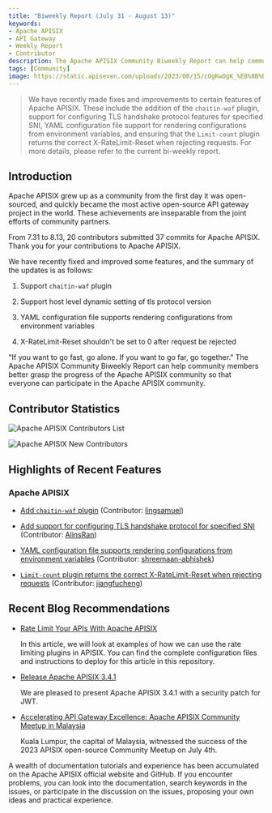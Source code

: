 ```yaml
---
title: "Biweekly Report (July 31 - August 13)"
keywords: 
- Apache APISIX
- API Gateway
- Weekly Report
- Contributor
description: The Apache APISIX Community Biweekly Report can help community members better grasp the progress of the Apache APISIX community so that everyone can participate in the Apache APISIX community.
tags: [Community]
image: https://static.apiseven.com/uploads/2023/08/15/cOgKwDgK_%E8%8B%B1%E6%96%87%E5%A4%B4%E5%9B%BE.png
---
```


> We have recently made fixes and improvements to certain features of Apache APISIX. These include the addition of the `chaitin-waf` plugin, support for configuring TLS handshake protocol features for specified SNI, YAML configuration file support for rendering configurations from environment variables, and ensuring that the `Limit-count` plugin returns the correct X-RateLimit-Reset when rejecting requests. For more details, please refer to the current bi-weekly report.

<!--truncate-->

## Introduction

Apache APISIX grew up as a community from the first day it was open-sourced, and quickly became the most active open-source API gateway project in the world. These achievements are inseparable from the joint efforts of community partners.

From 7.31 to 8.13, 20 contributors submitted 37 commits for Apache APISIX. Thank you for your contributions to Apache APISIX.

We have recently fixed and improved some features, and the summary of the updates is as follows:

1. Support `chaitin-waf` plugin

2. Support host level dynamic setting of tls protocol version

3. YAML configuration file supports rendering configurations from environment variables

4. X-RateLimit-Reset shouldn't be set to 0 after request be rejected

"If you want to go fast, go alone. If you want to go far, go together." The Apache APISIX Community Biweekly Report can help community members better grasp the progress of the Apache APISIX community so that everyone can participate in the Apache APISIX community.

## Contributor Statistics

![Apache APISIX Contributors List](https://static.apiseven.com/uploads/2023/08/15/DqCcoQzK_%E6%89%80%E6%9C%89%E8%B4%A1%E7%8C%AE%E8%80%85%E6%B5%B7%E6%8A%A5.png)

![Apache APISIX New Contributors](https://static.apiseven.com/uploads/2023/08/15/2NOHboO6_%E6%96%B0%E6%99%8B%E8%B4%A1%E7%8C%AE%E8%80%85%E6%B5%B7%E6%8A%A50731-0813.png)

## Highlights of Recent Features

### Apache APISIX

- [Add `chaitin-waf` plugin](https://github.com/apache/apisix/pull/9838) (Contributor: [lingsamuel](https://github.com/lingsamuel))

- [Add support for configuring TLS handshake protocol for specified SNI](https://github.com/apache/apisix/pull/9903) (Contributor: [AlinsRan](https://github.com/AlinsRan))

- [YAML configuration file supports rendering configurations from environment variables](https://github.com/apache/apisix/pull/9855) (Contributor: [shreemaan-abhishek](https://github.com/shreemaan-abhishek))

- [`Limit-count` plugin returns the correct X-RateLimit-Reset when rejecting requests](https://github.com/apache/apisix/pull/9978) (Contributor: [jiangfucheng](https://github.com/jiangfucheng))

## Recent Blog Recommendations

- [Rate Limit Your APIs With Apache APISIX](https://apisix.apache.org/blog/2023/08/14/rate-limit/)
  
  In this article, we will look at examples of how we can use the rate limiting plugins in APISIX. You can find the complete configuration files and instructions to deploy for this article in this repository.

- [Release Apache APISIX 3.4.1](https://apisix.apache.org/blog/2023/07/21/release-apache-apisix-3.4.1/)

  We are pleased to present Apache APISIX 3.4.1 with a security patch for JWT.

- [Accelerating API Gateway Excellence: Apache APISIX Community Meetup in Malaysia](https://apisix.apache.org/blog/2023/07/11/2023-apisix-meetup-malaysia/)
  
  Kuala Lumpur, the capital of Malaysia, witnessed the success of the 2023 APISIX open-source Community Meetup on July 4th.

A wealth of documentation tutorials and experience has been accumulated on the Apache APISIX official website and GitHub. If you encounter problems, you can look into the documentation, search keywords in the issues, or participate in the discussion on the issues, proposing your own ideas and practical experience.
